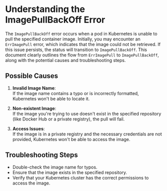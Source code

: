 # Understanding the ImagePullBackOff Error

The `ImagePullBackOff` error occurs when a pod in Kubernetes is unable to pull the specified container image. Initially, you may encounter an `ErrImagePull` error, which indicates that the image could not be retrieved. If this issue persists, the status will transition to `ImagePullBackOff`. This document clearly outlines the flow from `ErrImagePull` to `ImagePullBackOff`, along with the potential causes and troubleshooting steps.


## Possible Causes

1. **Invalid Image Name**:  
   If the image name contains a typo or is incorrectly formatted, Kubernetes won't be able to locate it.

2. **Non-existent Image**:  
   If the image you're trying to use doesn't exist in the specified repository (like Docker Hub or a private registry), the pull will fail.

3. **Access Issues**:  
   If the image is in a private registry and the necessary credentials are not provided, Kubernetes won't be able to access the image.

## Troubleshooting Steps

- Double-check the image name for typos.
- Ensure that the image exists in the specified repository.
- Verify that your Kubernetes cluster has the correct permissions to access the image.
